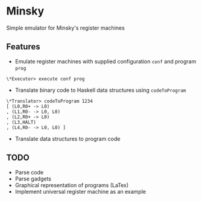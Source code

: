 # Minsky
Simple emulator for Minsky's register machines

## Features
* Emulate register machines with supplied configuration `conf` and program     `prog`
````
\*Executor> execute conf prog
````

* Translate binary code to Haskell data structures using `codeToProgram`
````
\*Translator> codeToProgram 1234
[ (L0,R0+ -> L0)
, (L1,R0- -> L0, L0)
, (L2,R0+ -> L0)
, (L3,HALT)
, (L4,R0- -> L0, L0) ]
````

* Translate data structures to program code

## TODO
* Parse code
* Parse gadgets
* Graphical representation of programs (LaTex)
* Implement universal register machine as an example
